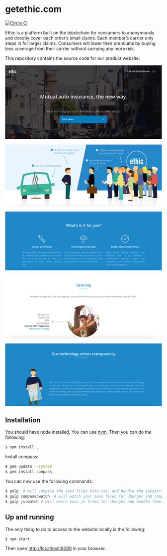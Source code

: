 # getethic.com

[![Circle CI](https://circleci.com/gh/m-vdb/getethic.com.svg?style=shield&circle-token=6ba37f823f016247657cbc9e0a127f07ee3250a5)](https://circleci.com/gh/m-vdb/getethic.com/tree/master)

Ethic is a platform built on the blockchain for consumers to anonymously
and directly cover each other’s small claims. Each member’s carrier
only steps in for larger claims. Consumers will lower their premiums by
buying less coverage from their carrier without carrying any more risk.

This repository contains the source code for our product website:

![Landing page](/screenshots/website-0.png?raw=true "Landing page")

![Coverage](/screenshots/website-1.png?raw=true "Coverage")

![Benefits](/screenshots/website-2.png?raw=true "Benefits")

![Save big](/screenshots/website-3.png?raw=true "Save big")

![Transparency](/screenshots/website-4.png?raw=true "Transparency")

## Installation

You should have node installed. You can use [nvm](https://github.com/creationix/nvm).
Then you can do the following:
```bash
$ npm install .
```

Install compass:
```bash
$ gem update --system
$ gem install compass
```

You can now use the following commands:
```bash
$ gulp  # will compile the sass files into css, and bundle the javascript files
$ gulp compass:watch  # will watch your sass files for changes and compile them
$ gulp js:watch # will watch your js files for changes and bundle them
```

## Up and running

The only thing to do to access to the website locally is the following:
```bash
$ npm start
```
Then open [http://localhost:8080](http://localhost:8080) in your browser.
